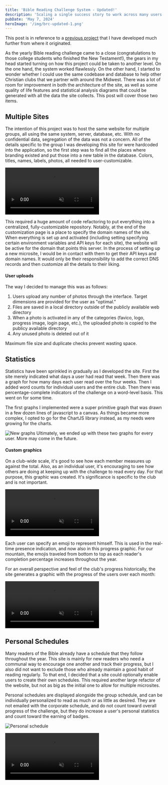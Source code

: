 ```yaml
---
title: 'Bible Reading Challenge System - Updated!'
description: 'Scaling a single success story to work across many users.'
pubDate: 'May 7, 2024'
heroImage: '/img/brc-updated-1.png'
---
```

<style>
  video {
    max-width: 100%;
  }
</style>

This post is in reference to a [previous project](/work/bible-reading-challenge) that I have developed much further from where it originated.

As the yearly Bible reading challenge came to a close (congratulations to those college students who finished the New Testament!), the gears in my head started turning on how this project could be taken to another level. On the one hand, the system worked flawlessly. On the other hand, I started to wonder whether I could use the same codebase and database to help other Christian clubs that we partner with around the Midwest. There was a lot of room for improvement in both the architecture of the site, as well as some quality of life features and statistical analysis diagrams that could be generated with all the data the site collects. This post will cover those two items.

## Multiple Sites
The intention of this project was to host the same website for multiple groups, all using the same system, server, database, etc. With no confidential data, segregation of the data was not a concern. All of the details specific to the group I was developing this site for were hardcoded into the application, so the first step was to find all the places where branding existed and put those into a new table in the database. Colors, titles, names, labels, photos, all needed to user-customizable.

<video controls autoplay muted loop>
  <source src="/img/brc-updated-2.webm" type="video/webm">
</video>

This required a huge amount of code refactoring to put everything into a centralized, fully-customizable repository. Notably, at the end of the customization page is a place to specify the domain names of the site. When everything is set up and activated (including setting specifying certain environment variables and API keys for each site), the website will be active for the domain that points this server. In the process of setting up a new microsite, I would be in contact with them to get their API keys and domain names. It would only be their responsibility to add the correct DNS records and then customize all the details to their liking.

#### User uploads
The way I decided to manage this was as follows:
1. Users upload any number of photos through the interface. Target dimensions are provided for the user as "optimal."
2. Files are saved in a local directory outside of the publicly available web directory
3. When a photo is activated in any of the categories (favico, logo, progress image, login page, etc.), the uploaded photo is copied to the publicy available directory
4. Any unused photo is deleted out of it

Maximum file size and duplicate checks prevent wasting space.

## Statistics

Statistics have been sprinkled in gradually as I developed the site. First the site merely indicated what days a user had read that week. Then there was a graph for how many days each user read over the four weeks. Then I added word counts for individual users and the entire club. Then there was percentage-complete indicators of the challenge on a word-level basis. This went on for some time.

The first graphs I implemented were a super primitive graph that was drawn in a few dozen lines of javascript to a canvas. As things became more complex, I opted to go for the ChartJS library instead, as my needs were growing for the charts.

![New graphs](/img/brc-updated-3.png)
Ultimately, we ended up with these two graphs for every user. More may come in the future.

#### Custom graphics

On a club-wide scale, it's good to see how each member measures up against the total. Also, as an individual user, it's encouraging to see how others are doing at keeping up with the challenge to read every day. For that purpose, this graphic was created. It's significance is specific to the club and is not important.

<video controls autoplay muted loop>
  <source src="/img/brc-updated-4.webm" type="video/webm">
</video>

Each user can specify an emoji to represent himself. This is used in the real-time presence indication, and now also in this progress graphic. For our mountain, the emojis traveled from bottom to top as each reader's completion percentage increases throughout the year.

For an overall perspective and feel of the club's progress historically, the site generates a graphic with the progress of the users over each month:

<video controls autoplay muted loop>
  <source src="/img/brc-updated-5.webm" type="video/webm">
</video>

## Personal Schedules

Many readers of the Bible already have a schedule that they follow throughout the year. This site is mainly for new readers who need a communal way to encourage one another and track their progress, but I also did not want to exclude those who already maintain a good habit of reading regularly. To that end, I decided that a site could optionally enable users to create their own schedules. This required another large refactor of the website, but not as big as the initial one to allow for multiple microsites.

Personal schedules are displayed alongside the group schedule, and can be individually personalized to read as much or as little as desired. They are not emailed with the corporate schedule, and do not count toward overall progress of the challenge, but they do increase a user's personal statistics and count toward the earning of badges.

![Personal schedule](/img/brc-updated-6.png)

<video controls autoplay muted loop>
  <source src="/img/brc-updated-7.webm" type="video/webm">
</video>
